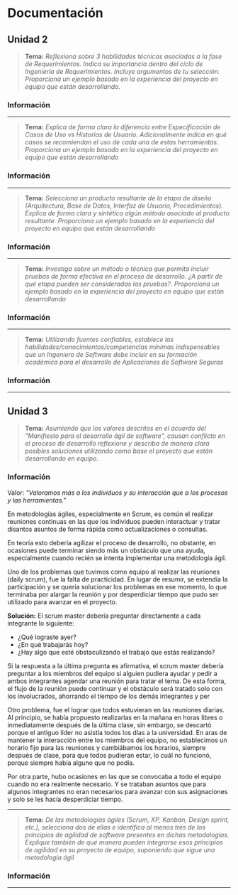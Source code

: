 # Documentación

## Unidad 2

> **Tema:** *Reflexiona sobre 3 habilidades técnicas asociadas a la fase de Requerimientos. Indica su importancia dentro del ciclo de Ingeniería de Requerimientos. Incluye argumentos de tu selección. Proporciona un ejemplo basado en la experiencia del proyecto en equipo que están desarrollando.*

### Información

---


> **Tema:** *Explica de forma clara la diferencia entre Especificación de Casos de Uso vs Historias de Usuario. Adicionalmente indica en qué casos se recomiendan el uso de cada una de estas herramientas. Proporciona un ejemplo basado en la experiencia del proyecto en equipo que están desarrollando*

### Información

---
> **Tema:** *Selecciona un producto resultante de la etapa de diseño (Arquitectura, Base de Datos, Interfaz de Usuario, Procedimientos). Explica de forma clara y sintética algún método asociado al producto resultante. Proporciona un ejemplo basado en la experiencia del proyecto en equipo que están desarrollando*

### Información

---

> **Tema:** *Investiga sobre un método o técnica que permita incluir pruebas de forma efectiva en el proceso de desarrollo. ¿A partir de qué etapa pueden ser consideradas las pruebas?. Proporciona un ejemplo basado en la experiencia del proyecto en equipo que están desarrollando*

### Información

---
> **Tema:** *Utilizando fuentes confiables, establece las habilidades/conocimientos/competencias mínimas indispensables que un Ingeniero de Software debe incluir en su formación académica para el desarrollo de Aplicaciones de Software Seguras*

### Información

---

## Unidad 3

> **Tema:** *Asumiendo que los valores descritos en el acuerdo del "Manifiesto para el desarrollo ágil de software", causan conflicto en el proceso de desarrollo reflexione y describa de manera clara posibles soluciones utilizando como base el proyecto que están desarrollando en equipo.*

### Información

Valor: *"Valoramos más a los individuos y su interacción que a los procesos y las herramientas."*

En metodologías ágiles, especialmente en Scrum, es común el realizar reuniones continuas en las que los individuos pueden interactuar y tratar disantos asuntos de forma rápida como actualizaciones o consultas. 

En teoría esto debería agilizar el proceso de desarrollo, no obstante, en ocasiones puede terminar siendo más un obstáculo que una ayuda, especialmente cuando recién se intenta implementar una metodología ágil. 

Uno de los problemas que tuvimos como equipo al realizar las reuniones (daily scrum), fue la falta de practicidad. En lugar de resumir, se extendía la participación y se quería solucionar los problemas en ese momento, lo que terminaba por alargar la reunión y por desperdiciar tiempo que pudo ser utilizado para avanzar en el proyecto. 

**Solución:** El scrum master debería preguntar directamente a cada integrante lo siguiente: 
-   ¿Qué lograste ayer?
-   ¿En qué trabajarás hoy?
-   ¿Hay algo que esté obstaculizando el trabajo que estás realizando?

Si la respuesta a la última pregunta es afirmativa, el scrum master debería preguntar a los miembros del equipo si alguien pudiera ayudar y pedir a ambos integrantes agendar una reunión para tratar el tema. De esta forma, el flujo de la reunión puede continuar y el obstáculo será tratado solo con los involucrados, ahorrando el tiempo de los demás integrantes y per

Otro problema, fue el lograr que todos estuvieran en las reuniones diarias. Al principio, se había propuesto realizarlas en la mañana en horas libres o inmediatamente después de la última clase, sin embargo, se descartó porque el antiguo líder no asistía todos los días a la universidad. 
En aras de mantener la interacción entre los miembros del equipo, no establecimos un horario fijo para las reuniones y cambiábamos los horarios, siempre después de clase, para que todos pudieran estar, lo cuál no funcionó, porque siempre había alguno que no podía. 

Por otra parte, hubo ocasiones en las que se convocaba a todo el equipo cuando no era realmente necesario. Y se trataban asuntos que para algunos integrantes no eran necesarios para avanzar con sus asignaciones y solo se les hacía desperdiciar tiempo. 




---
> **Tema:** *De las metodologías ágiles (Scrum, XP, Kanban, Design sprint, etc.), selecciona dos de ellas e identifica al menos tres de los principios de agilidad de software presentes en dichas metodologías. Explique también de qué manera pueden integrarse esos principios de agilidad en su proyecto de equipo, suponiendo que sigue una metodología ágil*

### Información

---
<!--stackedit_data:
eyJoaXN0b3J5IjpbMTQxMjk4NDc4MCwzNDcyOTg4NTksMTYzMT
IzNzEwMSw3NjcwOTkzNDMsLTIxMzI3ODU5NTYsLTYzNDI3Mjc1
NF19
-->